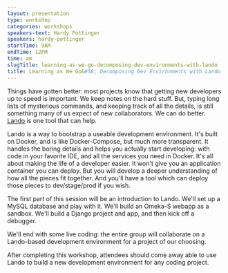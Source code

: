 ```yaml
---
layout: presentation
type: workshop
categories: workshops
speakers-text: Hardy Pottinger
speakers: hardy-pottinger
startTime: 9AM
endTime: 12PM
time: am
slugTitle: learning-as-we-go-decomposing-dev-environments-with-lando
title: Learning as We Go&#58; Decomposing Dev Environments with Lando
---
```

<p>Things have gotten better: most projects know that getting new developers up to speed is important. We keep notes on the hard stuff. But, typing long lists of mysterious commands, and keeping track of all the details, is still something many of us expect of new collaborators. We can do better. <a href="https://lando.dev/">Lando</a>&nbsp;is one tool that can help.</p>
<p>Lando is a way to bootstrap a useable development environment. It's built on Docker, and is like Docker-Compose, but much more transparent. It handles the boring details and helps you actually start developing: with code in your favorite IDE, and all the services you need in Docker. It's all about making the life of a developer easier. It won't give you an application container you can deploy. But you will develop a deeper understanding of how all the pieces fit together. And you'll have a tool which can deploy those pieces to dev/stage/prod if you wish.</p>
<p>The first part of this session will be an introduction to Lando. We'll set up a MySQL database and play with it. We'll build an Omeka-S webapp as a sandbox. We'll build a Django project and app, and then kick off a debugger.</p>
<p>We'll end with some live coding: the entire group will collaborate on a Lando-based development environment for a project of our choosing.</p>
<p>After completing this workshop, attendees should come away able to use Lando to build a new development environment for any coding project.</p>
